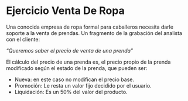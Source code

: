 # Ejercicio Venta De Ropa

Una conocida empresa de ropa formal para caballeros necesita darle soporte a la venta de prendas. Un fragmento de la grabación del analista con el cliente:

*“Queremos saber el precio de venta de una prenda”*

El cálculo del precio de una prenda es, el precio propio de la prenda modificado según el estado de la prenda, que pueden ser:
- Nueva: en este caso no modifican el precio base.
- Promoción: Le resta un valor fijo decidido por el usuario.
- Liquidación: Es un 50% del valor del producto.
